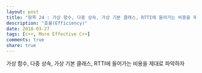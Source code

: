 ```yaml
---
layout: post
title: "항목 24 : 가상 함수, 다중 상속, 가상 기본 클래스, RTTI에 들어가는 비용을 제대로 파악하자"
description: "효율(Efficiency)"
date: 2018-03-27
tags: [c++, More Effective C++]
comments: true
share: true
---
```


가상 함수, 다중 상속, 가상 기본 클래스, RTTI에 들어가는 비용을 제대로 파악하자